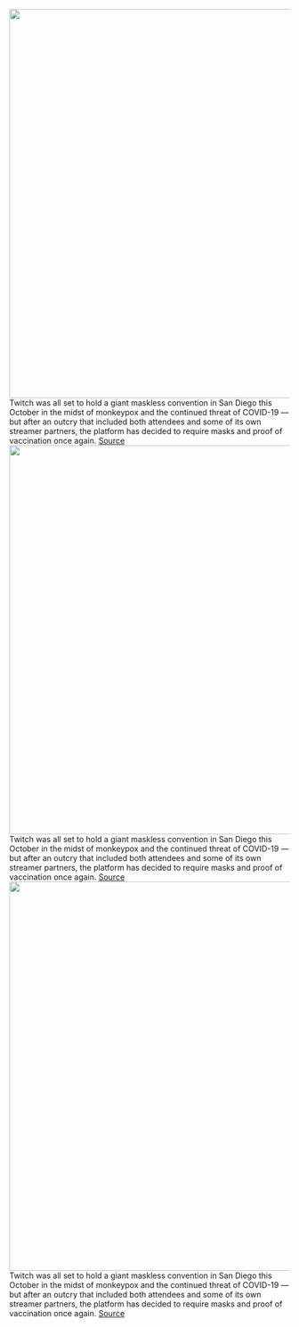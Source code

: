 <img src='https://cdn.vox-cdn.com/thumbor/y2XxORGbYG96Ttf32xdfLl2ROHg=/0x0:2048x1365/1200x800/filters:focal(861x520:1187x846)/cdn.vox-cdn.com/uploads/chorus_image/image/71237807/TwitchCon_Keynote_1.0.0.jpg' width='700px' /><br/>
Twitch was all set to hold a giant maskless convention in San Diego this October in the midst of monkeypox and the continued threat of COVID-19 — but after an outcry that included both attendees and some of its own streamer partners, the platform has decided to require masks and proof of vaccination once again.
<a href='https://www.theverge.com/2022/8/12/23303457/twitch-twitchcon-2022-mask-requirement-covid-19-monkeypox'> Source <a/><img src='https://cdn.vox-cdn.com/thumbor/y2XxORGbYG96Ttf32xdfLl2ROHg=/0x0:2048x1365/1200x800/filters:focal(861x520:1187x846)/cdn.vox-cdn.com/uploads/chorus_image/image/71237807/TwitchCon_Keynote_1.0.0.jpg' width='700px' /><br/>
Twitch was all set to hold a giant maskless convention in San Diego this October in the midst of monkeypox and the continued threat of COVID-19 — but after an outcry that included both attendees and some of its own streamer partners, the platform has decided to require masks and proof of vaccination once again.
<a href='https://www.theverge.com/2022/8/12/23303457/twitch-twitchcon-2022-mask-requirement-covid-19-monkeypox'> Source <a/><img src='https://cdn.vox-cdn.com/thumbor/y2XxORGbYG96Ttf32xdfLl2ROHg=/0x0:2048x1365/1200x800/filters:focal(861x520:1187x846)/cdn.vox-cdn.com/uploads/chorus_image/image/71237807/TwitchCon_Keynote_1.0.0.jpg' width='700px' /><br/>
Twitch was all set to hold a giant maskless convention in San Diego this October in the midst of monkeypox and the continued threat of COVID-19 — but after an outcry that included both attendees and some of its own streamer partners, the platform has decided to require masks and proof of vaccination once again.
<a href='https://www.theverge.com/2022/8/12/23303457/twitch-twitchcon-2022-mask-requirement-covid-19-monkeypox'> Source <a/>